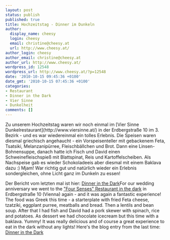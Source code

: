 ```yaml
---
layout: post
status: publish
published: true
title: Hochzeitstag - Dinner im Dunkeln
author:
  display_name: cheesy
  login: cheesy
  email: christine@cheesy.at
  url: http://www.cheesy.at/
author_login: cheesy
author_email: christine@cheesy.at
author_url: http://www.cheesy.at/
wordpress_id: 12548
wordpress_url: http://www.cheesy.at/?p=12548
date: '2010-10-15 09:45:36 +0100'
date_gmt: '2010-10-15 07:45:36 +0100'
categories:
- Restaurant
- Dinner in the Dark
- Vier Sinne
- Dunkelheit
comments: []
---
```

<!--:de-->Zu unserem Hochzeitstag waren wir noch einmal im [Vier Sinne Dunkelrestaurant](http://www.viersinne.at/) in der Erdbergstraße 10 im 3. Bezirk - und es war wiedereinmal ein tolles Erlebnis. Die Speisen waren diesmal griechisch angehaucht - ein Vorspeisenteller mit gebackenem Feta, Tsatsiki, Melanzanipürree, Fleischbällchen und Brot. Dann eine Linsen-Bohnensuppe, danach hatte ich Fisch und David einen Schweinefleischspieß mit Blattspinat, Reis und Kartoffelscheiben. Als Nachspeise gab es wieder Schokoladeeis aber diesmal mit einem Baklava dazu :) Mjam! War richtig gut und natürlich wieder ein Erlebnis sondergleichen, ohne Licht ganz im Dunkeln zu essen!
Der Bericht vom letzten mal ist hier: [Dinner in the Dark](http://www.cheesy.at/2010/07/dinner-in-the-dark/)<!--:--><!--:en-->For our wedding anniversary we went to the ["Four Senses" Restaurant in the dark](http://www.viersinne.at/) in Erdbergstraße 10 (Vienna) again - and it was again a fantastic experience! The food was Greek this time - a starterplate with fried Feta cheese, tzatziki, eggplant purree, meatballs and bread. Then a lentils and bean soup. After that I had fish and David had a pork skewer with spinach, rice and potatoes. As dessert we had chocolate icecream but this time with a baklava. Yummy! It was really delicious and of course a great experience to eat in the dark without any lights!
Here's the blog entry from the last time: [Dinner in the Dark](http://www.cheesy.at/en/2010/07/dinner-in-the-dark/)<!--:-->
